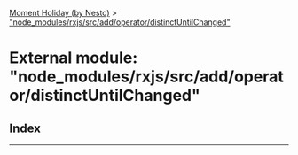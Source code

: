 [Moment Holiday (by Nesto)](../README.md) > ["node_modules/rxjs/src/add/operator/distinctUntilChanged"](../modules/_node_modules_rxjs_src_add_operator_distinctuntilchanged_.md)

# External module: "node_modules/rxjs/src/add/operator/distinctUntilChanged"

## Index

---

